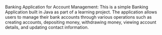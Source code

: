 Banking Application for Account Management:
This is a simple Banking Application built in Java as part of a learning project. The application allows users to manage their bank accounts through various operations such as creating accounts, depositing money, withdrawing money, viewing account details, and updating contact information.
